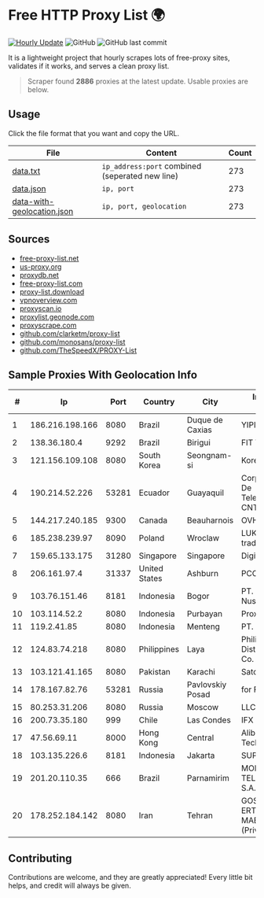 
# Free HTTP Proxy List 🌍

[![Hourly Update](https://github.com/mertguvencli/http-proxy-list/actions/workflows/main.yml/badge.svg?branch=main)](https://github.com/mertguvencli/http-proxy-list/actions/workflows/main.yml)
![GitHub](https://img.shields.io/github/license/mertguvencli/http-proxy-list)
![GitHub last commit](https://img.shields.io/github/last-commit/mertguvencli/http-proxy-list)

It is a lightweight project that hourly scrapes lots of free-proxy sites, validates if it works, and serves a clean proxy list.


> Scraper found **2886** proxies at the latest update. Usable proxies are below.

## Usage

Click the file format that you want and copy the URL.


|File|Content|Count|
|----|-------|-----|
|[data.txt](https://raw.githubusercontent.com/mertguvencli/http-proxy-list/main/proxy-list/data.txt)|`ip_address:port` combined (seperated new line)|273|
|[data.json](https://raw.githubusercontent.com/mertguvencli/http-proxy-list/main/proxy-list/data.json)|`ip, port`|273|
|[data-with-geolocation.json](https://raw.githubusercontent.com/mertguvencli/http-proxy-list/main/proxy-list/data-with-geolocation.json)|`ip, port, geolocation`|273|

## Sources

* [free-proxy-list.net](https://free-proxy-list.net)
* [us-proxy.org](https://www.us-proxy.org)
* [proxydb.net](http://proxydb.net)
* [free-proxy-list.com](https://free-proxy-list.com/?page=&port=&type%5B%5D=http&type%5B%5D=https&up_time=0&search=Search)
* [proxy-list.download](https://www.proxy-list.download/HTTP)
* [vpnoverview.com](https://vpnoverview.com/privacy/anonymous-browsing/free-proxy-servers)
* [proxyscan.io](https://www.proxyscan.io)
* [proxylist.geonode.com](https://proxylist.geonode.com/api/proxy-list?limit=300&page=1&sort_by=lastChecked&sort_type=desc&protocols=http,https)
* [proxyscrape.com](https://api.proxyscrape.com/v2/?request=displayproxies&protocol=http&timeout=10000&country=all&ssl=all&anonymity=all)
* [github.com/clarketm/proxy-list](https://raw.githubusercontent.com/clarketm/proxy-list/master/proxy-list-raw.txt)
* [github.com/monosans/proxy-list](https://raw.githubusercontent.com/monosans/proxy-list/main/proxies/http.txt)
* [github.com/TheSpeedX/PROXY-List](https://raw.githubusercontent.com/TheSpeedX/PROXY-List/master/http.txt)


## Sample Proxies With Geolocation Info

|#|Ip|Port|Country|City|Internet Service Provider|
|-|--|----|-------|----|-------------------------|
|1|186.216.198.166|8080|Brazil|Duque de Caxias|YIPI Telecom LTDA.|
|2|138.36.180.4|9292|Brazil|Birigui|FIT Telecom Eireli|
|3|121.156.109.108|8080|South Korea|Seongnam-si|Korea Telecom|
|4|190.214.52.226|53281|Ecuador|Guayaquil|Corporacion Nacional De Telecomunicaciones - CNT EP|
|5|144.217.240.185|9300|Canada|Beauharnois|OVH SAS|
|6|185.238.239.97|8090|Poland|Wroclaw|LUKASZ KUZMINSKI trading as RADIO|
|7|159.65.133.175|31280|Singapore|Singapore|DigitalOcean, LLC|
|8|206.161.97.4|31337|United States|Ashburn|PCCW Global, Inc.|
|9|103.76.151.46|8181|Indonesia|Bogor|PT. Java Digital Nusantara|
|10|103.114.52.2|8080|Indonesia|Purbayan|Proxy-registered|
|11|119.2.41.85|8080|Indonesia|Menteng|PT. Laxo Global Akses|
|12|124.83.74.218|8080|Philippines|Laya|Philippine Long Distance Telephone Co.|
|13|103.121.41.165|8080|Pakistan|Karachi|Satcomm (Pvt.) Ltd.|
|14|178.167.82.76|53281|Russia|Pavlovskiy Posad|for Flex Ltd|
|15|80.253.31.206|8080|Russia|Moscow|LLC SETEL|
|16|200.73.35.180|999|Chile|Las Condes|IFX Corporation|
|17|47.56.69.11|8000|Hong Kong|Central|Alibaba (US) Technology Co., Ltd.|
|18|103.135.226.6|8181|Indonesia|Jakarta|SUPERCORRIDOR|
|19|201.20.110.35|666|Brazil|Parnamirim|MOB SERVICOS DE TELECOMUNICACOES S.A.|
|20|178.252.184.142|8080|Iran|Tehran|GOSTARESH-E-ERTEBATAT-E MABNA COMPANY (Private Joint Stock)|



## Contributing

Contributions are welcome, and they are greatly appreciated! Every
little bit helps, and credit will always be given.

